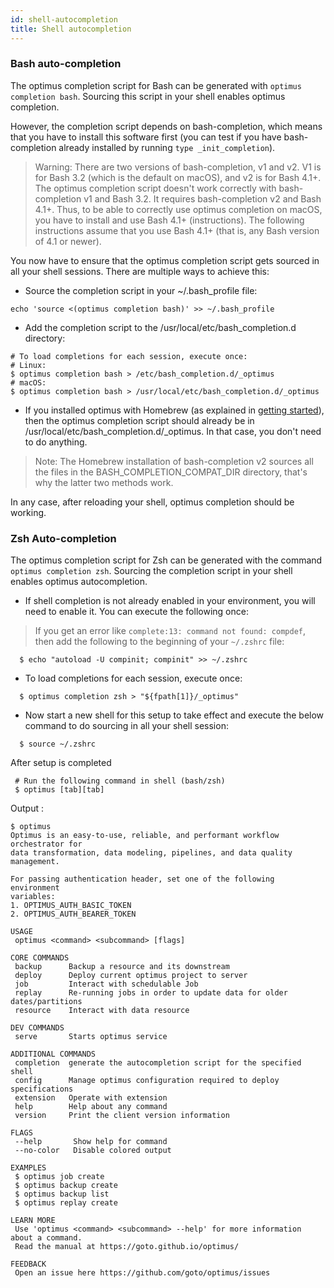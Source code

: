 ```yaml
---
id: shell-autocompletion
title: Shell autocompletion
---
```

### Bash auto-completion 

The optimus completion script for Bash can be generated with `optimus completion bash`. Sourcing this script in your shell enables optimus completion.

However, the completion script depends on bash-completion, which means that you have to install this software first (you can test if you have bash-completion already installed by running 
`type _init_completion`).


>Warning: There are two versions of bash-completion, v1 and v2. V1 is for Bash 3.2 (which is the default on macOS), and v2 is for Bash 4.1+. The optimus completion script doesn't work correctly with bash-completion v1 and Bash 3.2. It requires bash-completion v2 and Bash 4.1+. Thus, to be able to correctly use optimus completion on macOS, you have to install and use Bash 4.1+ (instructions). The following instructions assume that you use Bash 4.1+ (that is, any Bash version of 4.1 or newer).


You now have to ensure that the optimus completion script gets sourced in all your shell sessions. There are multiple ways to achieve this:
- Source the completion script in your ~/.bash_profile file:

```
echo 'source <(optimus completion bash)' >> ~/.bash_profile
```

- Add the completion script to the /usr/local/etc/bash_completion.d directory:
```
# To load completions for each session, execute once:
# Linux:
$ optimus completion bash > /etc/bash_completion.d/_optimus
# macOS:
$ optimus completion bash > /usr/local/etc/bash_completion.d/_optimus
```

- If you installed optimus with Homebrew (as explained in [getting started](../getting-started/installation.md)), then the optimus completion script should already be in /usr/local/etc/bash_completion.d/_optimus. In that case, you don't need to do anything.

>Note: The Homebrew installation of bash-completion v2 sources all the files in the BASH_COMPLETION_COMPAT_DIR directory, that's why the latter two methods work.

In any case, after reloading your shell, optimus completion should be working.


### Zsh Auto-completion

The optimus completion script for Zsh can be generated with the command `optimus completion zsh`. Sourcing the completion script in your shell enables optimus autocompletion.

- If shell completion is not already enabled in your environment, you will need to enable it. You can execute the following once:

>If you get an error like `complete:13: command not found: compdef`, then add the following to the beginning of your `~/.zshrc` file:

```
  $ echo "autoload -U compinit; compinit" >> ~/.zshrc
```
- To load completions for each session, execute once:
```
  $ optimus completion zsh > "${fpath[1]}/_optimus"
```
- Now start a new shell for this setup to take effect and execute the below command to do sourcing in all your shell session:
```
  $ source ~/.zshrc 
```

After setup is completed
```
 # Run the following command in shell (bash/zsh)
 $ optimus [tab][tab]
```

Output :
 ```
$ optimus 
Optimus is an easy-to-use, reliable, and performant workflow orchestrator for
data transformation, data modeling, pipelines, and data quality management.

For passing authentication header, set one of the following environment
variables:
1. OPTIMUS_AUTH_BASIC_TOKEN
2. OPTIMUS_AUTH_BEARER_TOKEN

USAGE
  optimus <command> <subcommand> [flags]

CORE COMMANDS
  backup      Backup a resource and its downstream
  deploy      Deploy current optimus project to server
  job         Interact with schedulable Job
  replay      Re-running jobs in order to update data for older dates/partitions
  resource    Interact with data resource

DEV COMMANDS
  serve       Starts optimus service

ADDITIONAL COMMANDS
  completion  generate the autocompletion script for the specified shell
  config      Manage optimus configuration required to deploy specifications
  extension   Operate with extension
  help        Help about any command
  version     Print the client version information

FLAGS
  --help       Show help for command
  --no-color   Disable colored output

EXAMPLES
  $ optimus job create
  $ optimus backup create
  $ optimus backup list
  $ optimus replay create

LEARN MORE
  Use 'optimus <command> <subcommand> --help' for more information about a command.
  Read the manual at https://goto.github.io/optimus/

FEEDBACK
  Open an issue here https://github.com/goto/optimus/issues
 ```